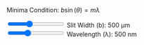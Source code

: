 Minima Condition: $b \sin(\theta) = m \lambda$

<canvas id="singleSlit"></canvas>

<div class="slitWidth">
    <input type="range" min="200" max="1000" step="100" value="500" class="slider" id="slitWidthInput_SS">
    Slit Width (b): <span id="slitWidthValue_SS">500</span> μm
</div>
<div class="wavelength">
    <input type="range" min="400" max="700" step="10" value="500" class="slider" id="wavelengthInput_SS">
    Wavelength (λ): <span id="wavelengthValue_SS">500</span> nm
</div>

<script type="module" src="../javascript/sim4.js"></script>
